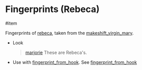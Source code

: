 # Fingerprints (Rebeca)

#item 

Fingerprints of [rebeca](../characters/rebeca.md), taken from the [makeshift_virgin_mary](makeshift_virgin_mary.md).

- Look
	
	> [marjorie](../music/marjorie.md)
	> These are Rebeca's.
	
- Use with [fingerprint_from_hook](fingerprint_from_hook.md). See [fingerprint_from_hook](fingerprint_from_hook.md)